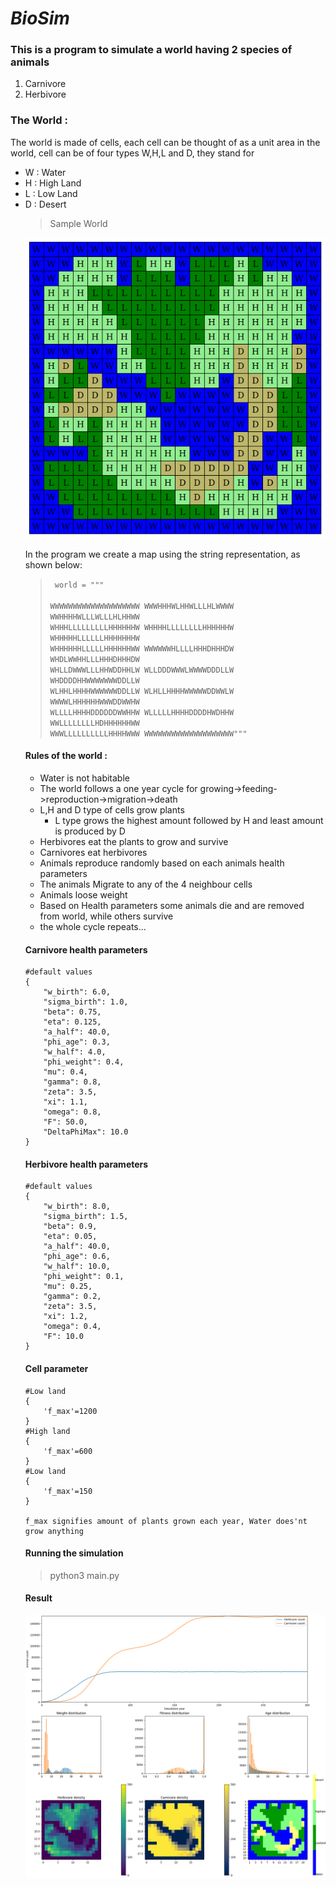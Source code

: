 # ***BioSim***
### This is a program to simulate a world having 2 species of animals
<ol>
<li>Carnivore</li>
<li>Herbivore</li>
</ol>

### The World :

The world is made of cells, each cell can be thought of as a unit area in the world, cell can be of four types W,H,L and D, they stand for
<ul>
    <li>W : Water</li>
    <li>H : High Land</li>
    <li>L : Low Land</li>
    <li>D : Desert</li>
</li>

> Sample World
 
![Sample World Map](Sample_BioSim_WorldMap.png)

In the program we create a map using the string representation, as shown below:
> 
> <code> world = """\
                WWWWWWWWWWWWWWWWWWWW
                WWWHHHWLHHWLLLHLWWWW
                WWHHHHWLLLWLLLHLHHWW
                WHHHLLLLLLLLLHHHHHHW
                WHHHHLLLLLLLLHHHHHHW
                WHHHHHLLLLLLHHHHHHHW
                WHHHHHHLLLLLHHHHHHWW
                WWWWWWHLLLLHHHDHHHDW
                WHDLWWHHLLLHHHDHHHDW
                WHLLDWWWLLLHHWDDHHLW
                WLLDDDWWWLWWWWDDDLLW
                WHDDDDHHWWWWWWWDDLLW
                WLHHLHHHHWWWWWWDDLLW
                WLHLLHHHHWWWWWDDWWLW
                WWWWLHHHHHHWWWDDWWHW
                WLLLLHHHHDDDDDDWWHHW
                WLLLLLHHHHDDDDHWDHHW
                WWLLLLLLLLHDHHHHHHWW
                WWWLLLLLLLLLLHHHHWWW
                WWWWWWWWWWWWWWWWWWWW"""
            </code>


#### Rules of the world :
- Water is not habitable
- The world follows a one year cycle for growing->feeding->reproduction->migration->death
- L,H and D type of cells grow plants
    - L type grows the highest amount followed by H and least amount is produced by D
- Herbivores eat the plants to grow and survive
- Carnivores eat herbivores
- Animals reproduce randomly based on each animals health parameters
- The animals Migrate to any of the 4 neighbour cells
- Animals loose weight
- Based on Health parameters some animals die and are removed from world, while others survive
- the whole cycle repeats...

#### Carnivore health parameters
    #default values
    {  
        "w_birth": 6.0,
        "sigma_birth": 1.0,
        "beta": 0.75,
        "eta": 0.125,
        "a_half": 40.0,
        "phi_age": 0.3,
        "w_half": 4.0,
        "phi_weight": 0.4,
        "mu": 0.4,
        "gamma": 0.8,
        "zeta": 3.5,
        "xi": 1.1,
        "omega": 0.8,
        "F": 50.0,
        "DeltaPhiMax": 10.0
    }

#### Herbivore health parameters
    #default values
    {  
        "w_birth": 8.0,
        "sigma_birth": 1.5,
        "beta": 0.9,
        "eta": 0.05,
        "a_half": 40.0,
        "phi_age": 0.6,
        "w_half": 10.0,
        "phi_weight": 0.1,
        "mu": 0.25,
        "gamma": 0.2,
        "zeta": 3.5,
        "xi": 1.2,
        "omega": 0.4,
        "F": 10.0
    }

#### Cell parameter
    #Low land
    {
        'f_max'=1200 
    }
    #High land
    {
        'f_max'=600 
    }
    #Low land
    {
        'f_max'=150 
    }

    f_max signifies amount of plants grown each year, Water does'nt grow anything

#### Running the simulation

> python3 main.py 

#### Result

![Sample Output Plot](sample_result.png)
